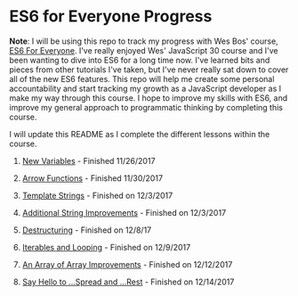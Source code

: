 # ES6 for Everyone Progress

**Note**: I will be using this repo to track my progress with Wes Bos' course, [ES6 For Everyone](https://es6.io/). I've really enjoyed Wes' JavaScript 30 course and I've been wanting to dive into ES6 for a long time now. I've learned bits and pieces from other tutorials I've taken, but I've never really sat down to cover all of the new ES6 features. This repo will help me create some personal accountability and start tracking my growth as a JavaScript developer as I make my way through this course. I hope to improve my skills with ES6, and improve my general approach to programmatic thinking by completing this course.

I will update this README as I complete the different lessons within the course.

1. [New Variables](1_new_variables) - Finished 11/26/2017

2. [Arrow Functions](2_arrow_functions) - Finished 11/30/2017

3. [Template Strings](3_template_strings) - Finished on 12/3/2017

4. [Additional String Improvements](4_string_improvements) - Finished on 12/3/2017

5. [Destructuring](5_destructuring) - Finished on 12/8/17

6. [Iterables and Looping](6_iterables_and_looping) - Finished on 12/9/2017

7. [An Array of Array Improvements](7_array_improvements) - Finished on 12/12/2017

8. [Say Hello to ...Spread and ...Rest](8_spread_and_rest) - Finished on 12/14/2017
